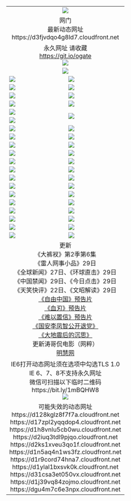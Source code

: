 ﻿<table>
  <tr></tr>
  <tr><td colspan=2 align=center><img src="https://d3fjvdqo4g8ld7.cloudfront.net/Up/oGate.jpg" /></td></tr>
  <tr><td colspan=2 align=center>网门<br>最新动态网址
<br>https://d3fjvdqo4g8ld7.cloudfront.net
    </td>
  </tr>
  <tr>
    <td colspan=2 align=center>永久网址 请收藏<br/><a href="https://git.io/ogate" target="_blank">https://git.io/ogate</a><br/><a href="https://d3fjvdqo4g8ld7.cloudfront.net/Up/0WMGDL2.png" target="_blank"><img src="https://d3fjvdqo4g8ld7.cloudfront.net/Up/0WMGD2.png"/></a></td>
    <!--td align=center>临时网址 微信用<br/><a href="https://bit.ly/1mBQHW8" target="_blank">https://bit.ly/1mBQHW8</a><br/><a href="https://d3fjvdqo4g8ld7.cloudfront.net/Up/0WMGDL3.png" target="_blank"><img src="https://d3fjvdqo4g8ld7.cloudfront.net/Up/0WMGD3.png"/></a></td-->
  </tr>
  <tr>
    <td colspan=2 align=center><a href="https://d3fjvdqo4g8ld7.cloudfront.net/ogUP.aspx?name=0oGate.apk" target="_blank"><img src="https://d3fjvdqo4g8ld7.cloudfront.net/Up/0WMAZ.jpg" /></a></td>
  </tr>
  <tr>
    <td><a href="https://d3fjvdqo4g8ld7.cloudfront.net/ogNice.aspx" target="_blank"><img src="https://d3fjvdqo4g8ld7.cloudfront.net/Up/0WCYY.jpg" /></a></td>
    <td><a href="https://d3fjvdqo4g8ld7.cloudfront.net/onCO.aspx?ob=600%E4%BA%8B%E7%89%A9&op=%E5%A2%9E%E5%88%A0%E6%94%B9&args=WH1~%23%E7%B1%BB%E5%9E%8B6%E6%96%B0%E9%97%BB%7c%23%E7%B1%BB%E5%9E%8B6%E8%AF%84%E8%AE%BA&mode=" target="_blank"><img src="https://d3fjvdqo4g8ld7.cloudfront.net/Up/0WZTT.jpg" /></a></td> 
  </tr>
  <tr>
    <td><a href="https://d3fjvdqo4g8ld7.cloudfront.net/ogDY.aspx" target="_blank"><img src="https://d3fjvdqo4g8ld7.cloudfront.net/Up/0FK.jpg" /></a></td>
    <td><a href="https://d3fjvdqo4g8ld7.cloudfront.net/ogST.aspx" target="_blank"><img src="https://d3fjvdqo4g8ld7.cloudfront.net/Up/0ST.jpg" /></a></td> 
  </tr>
  <tr>
    <!--td rowspan=2><a href="https://d3fjvdqo4g8ld7.cloudfront.net/ogUP.aspx?name=WJ.mp4&count=T:1,480P:1" target="_blank"><img src="https://d3fjvdqo4g8ld7.cloudfront.net/Up/WJ.jpg" /></a></td-->
    <td><a href="https://d3fjvdqo4g8ld7.cloudfront.net/ogUP.aspx?name=11DKC.mp4&count=T:2,2:6,1:16" target="_blank"><img src="https://d3fjvdqo4g8ld7.cloudfront.net/Up/11DKC.jpg" /></a></td> 
    <td><div><a href="https://d3fjvdqo4g8ld7.cloudfront.net/ogUP.aspx?name=LRWS.mp4&count=7B:8,6B:44,5A:10,5B:35,4A:14,4B:19,3A:10,3B:26,2A:16,2B:21,1A:23,1B:29&current=7B:8" target="_blank"><img src="https://d3fjvdqo4g8ld7.cloudfront.net/Up/LRWS.jpg" /></a></td>
   </tr>
  <tr>
    <td><a href="https://d3fjvdqo4g8ld7.cloudfront.net/ogUP.aspx?name=LRSH.mp4&count=W:13,2:10" target="_blank"><img src="https://d3fjvdqo4g8ld7.cloudfront.net/Up/LRSH.jpg" /></a></td>
    <td><a href="https://d3fjvdqo4g8ld7.cloudfront.net/ogUP.aspx?name=BYWXY.mp4" target="_blank"><img src="https://d3fjvdqo4g8ld7.cloudfront.net/Up/BYWXY.jpg" /></a></td>
  </tr>
  <tr>
    <td><a href="https://d3fjvdqo4g8ld7.cloudfront.net/ogUP.aspx?name=JQR.mp4&count=2" target="_blank"><img src="https://d3fjvdqo4g8ld7.cloudfront.net/Up/JQR.jpg" /></a></td>   
    <td rowspan=2><a href="https://d3fjvdqo4g8ld7.cloudfront.net/ogUP.aspx?name=JP.mp4&count=9" target="_blank"><img src="https://d3fjvdqo4g8ld7.cloudfront.net/Up/JP.jpg" /></td>
  </tr>
  <tr>
    <td><a href="https://d3fjvdqo4g8ld7.cloudfront.net/ogUP.aspx?name=WH.mp4" target="_blank"><img src="https://d3fjvdqo4g8ld7.cloudfront.net/Up/WH.jpg" /></a></td>
  </tr>
  <tr>
    <td><a href="https://d3fjvdqo4g8ld7.cloudfront.net/ogUP.aspx?name=SSZJ.mp4&count=SP:6,480P:8" target="_blank"><img src="https://d3fjvdqo4g8ld7.cloudfront.net/Up/SSZJ.jpg" /></a></td>
    <td><a href="https://d3fjvdqo4g8ld7.cloudfront.net/ogUP.aspx?name=ZY.mp4&count=2015:16" target="_blank"><img src="https://d3fjvdqo4g8ld7.cloudfront.net/Up/ZY.jpg" /></a</td>
  </tr>
  <tr>
    <td><a href="https://d3fjvdqo4g8ld7.cloudfront.net/ogUP.aspx?name=XTFY.mp4&count=B:2,A:24" target="_blank"><img src="https://d3fjvdqo4g8ld7.cloudfront.net/Up/XTFY.jpg" /></a></td>
    <td><a href="https://d3fjvdqo4g8ld7.cloudfront.net/ogUP.aspx?name=1XQK.mp4&count=13" target="_blank"><img src="https://d3fjvdqo4g8ld7.cloudfront.net/Up/1XQK.jpg" /></a</td>
  </tr>
  <tr>
    <td><a href="https://d3fjvdqo4g8ld7.cloudfront.net/ogUP.aspx?name=1LYF.mp4&count=2" target="_blank"><img src="https://d3fjvdqo4g8ld7.cloudfront.net/Up/1LYF0.jpg" /></a></td>
    <td><a href="https://d3fjvdqo4g8ld7.cloudfront.net/ogUP.aspx?name=1ZGC.mp4&count=6" target="_blank"><img src="https://d3fjvdqo4g8ld7.cloudfront.net/Up/1ZGC0.jpg" /></a></td>
  </tr>
  <tr>
    <td><a href="https://d3fjvdqo4g8ld7.cloudfront.net/ogUP.aspx?name=1ZKM.mp4&count=3&current=3" target="_blank"><img src="https://d3fjvdqo4g8ld7.cloudfront.net/Up/1ZKM0.jpg" /></a></td>  
    <td><a href="https://d3fjvdqo4g8ld7.cloudfront.net/ogUP.aspx?name=1WWY.mp4&count=6&current=6" target="_blank"><img src="https://d3fjvdqo4g8ld7.cloudfront.net/Up/1WWY0.jpg" /></a></td>
  </tr>
  <tr>
    <td><a href="https://d3fjvdqo4g8ld7.cloudfront.net/ogUP.aspx?name=10JGY.mp4&count=3" target="_blank"><img src="https://d3fjvdqo4g8ld7.cloudfront.net/Up/10JGY0.jpg" /></a></td>
    <td><a href="https://d3fjvdqo4g8ld7.cloudfront.net/ogUP.aspx?name=10CYS.mp4&count=2" target="_blank"><img src="https://d3fjvdqo4g8ld7.cloudfront.net/Up/10CYS0.jpg" /></a></td>
  </tr>
  <tr>
    <td><a href="https://d3fjvdqo4g8ld7.cloudfront.net/ogUP.aspx?name=4SQQ.mp4&count=201602:20,201601:21&current=201602:20" target="_blank"><img src="https://d3fjvdqo4g8ld7.cloudfront.net/Up/4SQQ0.jpg"/></a></td>
    <td><a href="https://d3fjvdqo4g8ld7.cloudfront.net/ogUP.aspx?name=4SHQ.mp4&count=201602:27,201601:28&current=201602:27" target="_blank"><img src="https://d3fjvdqo4g8ld7.cloudfront.net/Up/4SHQ0.jpg"/></a></td>
  </tr>
  <tr>
    <td><a href="https://d3fjvdqo4g8ld7.cloudfront.net/ogUP.aspx?name=4SZG.mp4&count=201602:21,201601:23&current=201602:21" target="_blank"><img src="https://d3fjvdqo4g8ld7.cloudfront.net/Up/4SZG0.jpg"/></a></td>
    <td><a href="https://d3fjvdqo4g8ld7.cloudfront.net/ogUP.aspx?name=4SDJ.mp4&count=201602A:24,201602B:7,201601A:48,201601B:6&current=201602A:24" target="_blank"><img src="https://d3fjvdqo4g8ld7.cloudfront.net/Up/4SDJ0.jpg"/></a></td>
  </tr>
  <tr>
    <td><a href="https://d3fjvdqo4g8ld7.cloudfront.net/ogUP.aspx?name=4CTX.mp4&count=201602:3,201601:4&current=201602:3" target="_blank"><img src="https://d3fjvdqo4g8ld7.cloudfront.net/Up/4CTX0.jpg"/></a></td>
    <td><a href="https://d3fjvdqo4g8ld7.cloudfront.net/ogUP.aspx?name=4CWZ.mp4&count=201602:4,201601:4&current=201602:4" target="_blank"><img src="https://d3fjvdqo4g8ld7.cloudfront.net/Up/4CWZ0.jpg"/></a></td>
  </tr>
  <tr>
    <td><a href="https://d3fjvdqo4g8ld7.cloudfront.net/onUP.aspx?name=https://dwsfx5awq5vcc.cloudfront.net/" target="_blank"><img src="https://d3fjvdqo4g8ld7.cloudfront.net/Up/0DTW.jpg"/></a></td>
    <td><a href="https://d3fjvdqo4g8ld7.cloudfront.net/onUP.aspx?name=https://d240ns8up8earz.cloudfront.net/acenter/" target="_blank"><img src="https://d3fjvdqo4g8ld7.cloudfront.net/Up/0TDW.jpg" /></a></td>
  </tr>
  <tr>
    <td><a href="https://d3fjvdqo4g8ld7.cloudfront.net/onUP.aspx?name=https://d4508d6vomz2p.cloudfront.net/gb/nsc413.htm" target="_blank"><img src="https://d3fjvdqo4g8ld7.cloudfront.net/Up/0DJY.jpg" /></a></td>
    <td><a href="https://d3fjvdqo4g8ld7.cloudfront.net/onUP.aspx?name=https://d3bxwq7vzudb5l.cloudfront.net/xtr/gb/prog204.html" target="_blank"><img src="https://d3fjvdqo4g8ld7.cloudfront.net/Up/0XTR.jpg" /></a></td>
  </tr>
  <tr>
    <td><a href="https://d3fjvdqo4g8ld7.cloudfront.net/onUP.aspx?name=https://d3aj00iefsmfgc.cloudfront.net/" target="_blank"><img src="https://d3fjvdqo4g8ld7.cloudfront.net/Up/0MHW.jpg" /></a></td>
    <td><a href="https://d3fjvdqo4g8ld7.cloudfront.net/onUP.aspx?name=https://d1lcj91uv80klr.cloudfront.net/" target="_blank"><img src="https://d3fjvdqo4g8ld7.cloudfront.net/Up/0ZJW.jpg" /></a></td>
  </tr>
  <tr>
    <td><a href="https://d3fjvdqo4g8ld7.cloudfront.net/ogUP.aspx?name=0FG.zip" target="_blank"><img src="https://d3fjvdqo4g8ld7.cloudfront.net/Up/0FG.jpg" /></a></td>
    <td><a href="https://d3fjvdqo4g8ld7.cloudfront.net/ogUP.aspx?name=0FGA.apk" target="_blank"><img src="https://d3fjvdqo4g8ld7.cloudfront.net/Up/0FGA.jpg" /></a></td>
  </tr>
  <tr>
    <td><a href="https://d3fjvdqo4g8ld7.cloudfront.net/ogUP.aspx?name=0U.zip" target="_blank"><img src="https://d3fjvdqo4g8ld7.cloudfront.net/Up/0U.jpg" /></a></td>
    <td><a href="https://d3fjvdqo4g8ld7.cloudfront.net/ogUP.aspx?name=0UA.apk" target="_blank"><img src="https://d3fjvdqo4g8ld7.cloudfront.net/Up/0UA.jpg" /></a></td>
  </tr>
  <tr>
    <td><a href="https://d3fjvdqo4g8ld7.cloudfront.net/ogUP.aspx?name=0iPPOTV.zip" target="_blank"><img src="https://d3fjvdqo4g8ld7.cloudfront.net/Up/0iPPOTV.jpg" /></a></td>
    <td><a href="https://d3fjvdqo4g8ld7.cloudfront.net/ogUP.aspx?name=0iNTD.apk" target="_blank"><img src="https://d3fjvdqo4g8ld7.cloudfront.net/Up/0iNTD.jpg" /></a></td>
  </tr>
  <tr>
    <td colspan=2 align=center>更新<br>
      《大裤衩》第2季第6集<br>
      《雷人网事小品》29日<br>
      《全球新闻》27日、《环球直击》29日<br>
      《中国禁闻》29日、《今日点击》29日<br>
      《天笑快评》22日、《文昭解读》29日<br>
      <a href="https://d3fjvdqo4g8ld7.cloudfront.net/ogUP.aspx?name=11ZYZG0.mp4" target="_blank">《自由中国》预告片</a><br>
      <a href="https://d3fjvdqo4g8ld7.cloudfront.net/ogUP.aspx?name=11XR.mp4" target="_blank">《血刃》预告片</a><br>
      <a href="https://d3fjvdqo4g8ld7.cloudfront.net/ogUP.aspx?name=11NYZX.mp4&count=2" target="_blank">《难以置信》预告片</a><br>
      <a href="https://d3fjvdqo4g8ld7.cloudfront.net/ogUP.aspx?name=4LFZ.mp4" target="_blank">《国安李凤智公开退党》</a><br>
      <a href="https://d3fjvdqo4g8ld7.cloudfront.net/ogUP.aspx?name=4DDZHDCS.mp4" target="_blank">《大地震后的沉思》</a><br>
      更新涛哥侃电影（网粹）<br>
      <a href="https://d3fjvdqo4g8ld7.cloudfront.net/onUP.aspx?name=https://www.minghui.org/" target="_blank">明慧网</a></td>
    </td>
  </tr>
  <tr>
    <td colspan=2 align=center>IE6打开动态网址须在选项中勾选TLS 1.0<br/>IE 6、7、8不支持永久网址<br/>
      微信可扫描以下临时二维码<br/>https://bit.ly/1mBQHW8<br/><a href="https://d3fjvdqo4g8ld7.cloudfront.net/Up/0WMGDL3.png" target="_blank"><img src="https://d3fjvdqo4g8ld7.cloudfront.net/Up/0WMGD3.png"/></a><br>
  </tr>
  <tr>
    <td colspan=2 align=center>可能失效的动态网址
<br>https://d128kglz8f7f7a.cloudfront.net
<br>https://d17zpl2yqqdop4.cloudfront.net
<br>https://d1h8vnlu5cb0wu.cloudfront.net
<br>https://d2iuq3tdl9pjqo.cloudfront.net
<br>https://d2ks1xveu3qo1f.cloudfront.net
<br>https://d1n5aq4n1ws3fz.cloudfront.net
<br>https://d1r9cord74hna7.cloudfront.net
<br>https://d1ylal1bxsvk0k.cloudfront.net
<br>https://d31csa3et050vx.cloudfront.net
<br>https://d1j39vq84zojmo.cloudfront.net
<br>https://dgu4m7c6e3npx.cloudfront.net
    </td>
  </tr>
</table>
